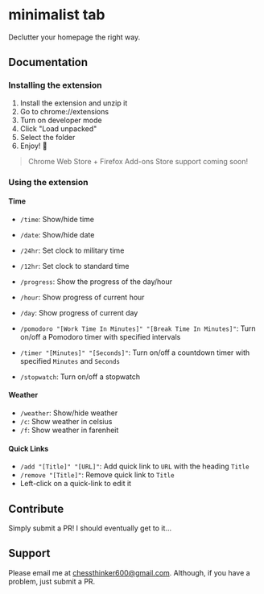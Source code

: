 # minimalist tab

Declutter your homepage the right way.

## Documentation

### Installing the extension

1. Install the extension and unzip it
2. Go to chrome://extensions
3. Turn on developer mode
4. Click "Load unpacked"
5. Select the folder
6. Enjoy! 💖

> Chrome Web Store + Firefox Add-ons Store support coming soon!

### Using the extension

#### Time

- `/time`: Show/hide time
- `/date`: Show/hide date
- `/24hr`: Set clock to military time
- `/12hr`: Set clock to standard time
- `/progress`: Show the progress of the day/hour
- `/hour`: Show progress of current hour
- `/day`: Show progress of current day

- `/pomodoro "[Work Time In Minutes]" "[Break Time In Minutes]"`: Turn on/off a Pomodoro timer with specified intervals
- `/timer "[Minutes]" "[Seconds]"`: Turn on/off a countdown timer with specified `Minutes` and `Seconds`
- `/stopwatch`: Turn on/off a stopwatch

#### Weather

- `/weather`: Show/hide weather
- `/c`: Show weather in celsius
- `/f`: Show weather in farenheit

#### Quick Links

- `/add "[Title]" "[URL]"`: Add quick link to `URL` with the heading `Title`
- `/remove "[Title]"`: Remove quick link to `Title`
- Left-click on a quick-link to edit it

## Contribute

Simply submit a PR! I should eventually get to it...

## Support

Please email me at chessthinker600@gmail.com. Although, if you have a problem, just submit a PR.
